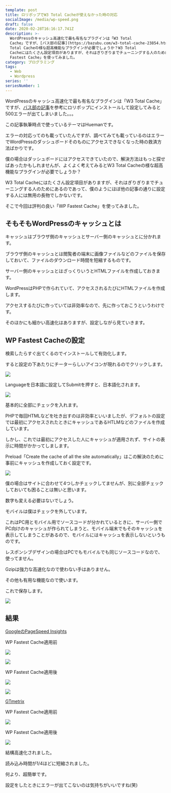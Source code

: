 ```yaml
---
template: post
title: ロリポップでW3 Total Cacheが使えなかった時の対応
socialImage: /media/wp-speed.png
draft: false
date: 2020-02-28T16:16:17.741Z
description: >-
  WordPressのキャッシュ高速化で最も有名なプラグインは「W3 Total
  Cache」ですが、[バス部の記事](https://bazubu.com/w3-total-cache-23854.html)を参考にロリポップにインストールして設定してみると500エラーが出てしまいました。。。この記事執筆時点で使っているテーマはHuemanです。エラーの対応ってのも載っていたんですが、調べてみても載っているのはエラーでWordPressのダッシュボードそのものにアクセスできなくなった時の救済方法ばかりです。僕の場合はダッシュボードにはアクセスできていたので、解決方法はもっと探せばあったかもしれませんが、よくよく考えてみるとW3
  Total Cacheの様な超高機能なプラグインが必要でしょうか？W3 Total
  Cacheにはたくさん設定項目がありますが、それはぎりぎりまでチューニングする人のためにあるのであって、僕のようにほぼ他の記事の通りに設定する人には無用の長物でしかないです。そこで今回は評判の良い「WP
  Fastest Cache」を使ってみました。
category: プログラミング
tags:
  - Web
  - Wordpress
series: ''
seriesNumber: 1
---
```

WordPressのキャッシュ高速化で最も有名なプラグインは「W3 Total Cache」ですが、[バス部の記事](https://bazubu.com/w3-total-cache-23854.html)を参考にロリポップにインストールして設定してみると500エラーが出てしまいました。。。

この記事執筆時点で使っているテーマはHuemanです。

エラーの対応ってのも載っていたんですが、調べてみても載っているのはエラーでWordPressのダッシュボードそのものにアクセスできなくなった時の救済方法ばかりです。

僕の場合はダッシュボードにはアクセスできていたので、解決方法はもっと探せばあったかもしれませんが、よくよく考えてみるとW3 Total Cacheの様な超高機能なプラグインが必要でしょうか？

W3 Total Cacheにはたくさん設定項目がありますが、それはぎりぎりまでチューニングする人のためにあるのであって、僕のようにほぼ他の記事の通りに設定する人には無用の長物でしかないです。

そこで今回は評判の良い「WP Fastest Cache」を使ってみました。

## そもそもWordPressのキャッシュとは

キャッシュはブラウザ側のキャッシュとサーバー側のキャッシュとに分かれます。

ブラウザ側のキャッシュとは閲覧者の端末に画像ファイルなどのファイルを保存しておいて、ファイルのダウンロード時間を短縮するものです。

サーバー側のキャッシュとはざっくりいうとHTMLファイルを作成しておきます。

WordPressはPHPで作られていて、アクセスされるたびにHTMLファイルを作成します。

アクセスするたびに作っていては非効率なので、先に作っておこうというわけです。

そのほかにも細かい高速化はありますが、設定しながら見ていきます。

## WP Fastest Cacheの設定

検索したらすぐ出てくるのでインストールして有効化します。

すると設定の下あたりにチーターらしいアイコンが現れるのでクリックします。

![](/media/SnapCrab_NoName_2017-11-6_4-28-8_No-00-768x633.jpg)

Languageを日本語に設定してSubmitを押すと、日本語化されます。

![](/media/SnapCrab_NoName_2017-11-6_4-28-29_No-00-768x651.jpg)

基本的に全部にチェックを入れます。

PHPで毎回HTMLなどを吐き出すのは非効率といいましたが、デフォルトの設定では最初にアクセスされたときにキャッシュであるHTLMなどのファイルを作成しています。

しかし、これでは最初にアクセスした人にキャッシュが適用されず、サイトの表示に時間がかかってしまします。

Preload「Create the cache of all the site automatically」はこの解決のために事前にキャッシュを作成しておく設定です。

![](/media/SnapCrab_NoName_2017-11-6_4-31-3_No-00-282x300.jpg)

僕の場合はサイトに合わせて4つしかチェックしてませんが、別に全部チェックしておいても困ることは無いと思います。

数字も変える必要はないでしょう。

モバイルは僕はチェックを外しています。

これはPC用とモバイル用でソースコードが分かれているときに、サーバー側でPC向けのキャッシュが作られてしまうと、モバイル端末でもそのキャッシュを表示してしまうことがあるので、モバイルにはキャッシュを表示しないというものです。

レスポンシブデザインの場合はPCでもモバイルでも同じソースコードなので、使ってません。

Gzipは強力な高速化なので使わない手はありません。

その他も有用な機能なので使います。

これで保存します。

![](/media/SnapCrab_NoName_2017-11-6_4-43-1_No-00-768x646.jpg)

## 結果

[GoogleのPageSpeed Insights](https://developers.google.com/speed/pagespeed/insights/?hl=ja)

WP Fastest Cache適用前

![](/media/SnapCrab_NoName_2017-11-6_4-52-25_No-00-768x437.jpg)

![](/media/SnapCrab_NoName_2017-11-6_4-53-24_No-00-768x438.jpg)

WP Fastest Cache適用後

![](/media/SnapCrab_NoName_2017-11-6_4-59-10_No-00-768x439.jpg)

![](/media/SnapCrab_NoName_2017-11-6_4-59-23_No-00-768x436.jpg)

[GTmetrix](https://gtmetrix.com/)

WP Fastest Cache適用前

![](/media/SnapCrab_NoName_2017-11-6_4-54-0_No-00-768x444.jpg)

WP Fastest Cache適用後

![](/media/SnapCrab_NoName_2017-11-6_4-59-59_No-00-768x443.jpg)

結構高速化されました。

読み込み時間が1/4ほどに短縮されました。

何より、超簡単です。

設定をしたときにエラーが出てこないのは気持ちがいいですね(笑)
